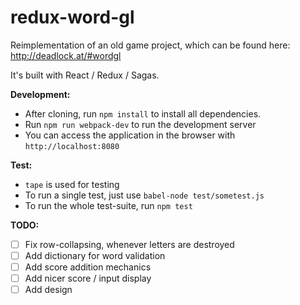 # redux-word-gl

Reimplementation of an old game project, which can be found here:
http://deadlock.at/#wordgl

It's built with React / Redux / Sagas.

**Development:**

* After cloning, run `npm install` to install all dependencies.
* Run `npm run webpack-dev` to run the development server
* You can access the application in the browser with `http://localhost:8080`

**Test:**

* `tape` is used for testing
* To run a single test, just use `babel-node test/sometest.js`
* To run the whole test-suite, run `npm test`

**TODO:**

* [ ] Fix row-collapsing, whenever letters are destroyed
* [ ] Add dictionary for word validation
* [ ] Add score addition mechanics
* [ ] Add nicer score / input display
* [ ] Add design
